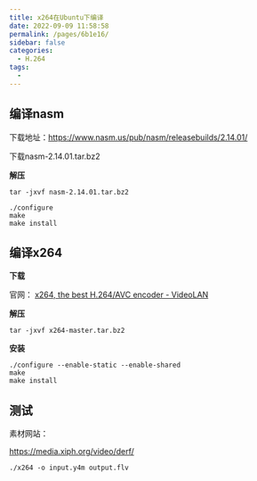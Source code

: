 ```yaml
---
title: x264在Ubuntu下编译
date: 2022-09-09 11:58:58
permalink: /pages/6b1e16/
sidebar: false
categories:
  - H.264
tags:
  - 
---
```






## 编译nasm

下载地址：https://www.nasm.us/pub/nasm/releasebuilds/2.14.01/

下载nasm-2.14.01.tar.bz2

**解压**

```
tar -jxvf nasm-2.14.01.tar.bz2
```

```
./configure
make
make install
```


## 编译x264

**下载**

官网： [x264, the best H.264/AVC encoder - VideoLAN](https://www.videolan.org/developers/x264.html)

**解压**

```
tar -jxvf x264-master.tar.bz2
```

**安装**

```
./configure --enable-static --enable-shared
make
make install
```



## 测试

素材网站：

https://media.xiph.org/video/derf/



```
./x264 -o input.y4m output.flv
```

